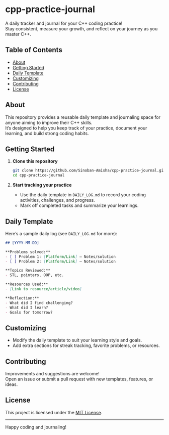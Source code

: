 # cpp-practice-journal

A daily tracker and journal for your C++ coding practice!  
Stay consistent, measure your growth, and reflect on your journey as you master C++.

## Table of Contents

- [About](#about)
- [Getting Started](#getting-started)
- [Daily Template](#daily-template)
- [Customizing](#customizing)
- [Contributing](#contributing)
- [License](#license)

## About

This repository provides a reusable daily template and journaling space for anyone aiming to improve their C++ skills.  
It’s designed to help you keep track of your practice, document your learning, and build strong coding habits.

## Getting Started

1. **Clone this repository**
   ```bash
   git clone https://github.com/Sinoban-Amisha/cpp-practice-journal.git
   cd cpp-practice-journal
   ```

2. **Start tracking your practice**
   - Use the daily template in `DAILY_LOG.md` to record your coding activities, challenges, and progress.
   - Mark off completed tasks and summarize your learnings.

## Daily Template

Here’s a sample daily log (see `DAILY_LOG.md` for more):

```markdown
## [YYYY-MM-DD]

**Problems solved:**  
- [ ] Problem 1: [Platform/Link] – Notes/solution
- [ ] Problem 2: [Platform/Link] – Notes/solution

**Topics Reviewed:**  
- STL, pointers, OOP, etc.

**Resources Used:**  
- [Link to resource/article/video]

**Reflection:**  
- What did I find challenging?
- What did I learn?
- Goals for tomorrow?
```

## Customizing

- Modify the daily template to suit your learning style and goals.
- Add extra sections for streak tracking, favorite problems, or resources.

## Contributing

Improvements and suggestions are welcome!  
Open an issue or submit a pull request with new templates, features, or ideas.

## License

This project is licensed under the [MIT License](LICENSE).

---

Happy coding and journaling!

